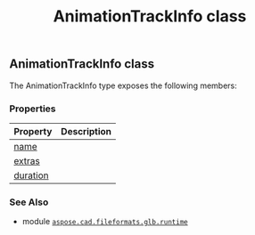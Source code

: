 ﻿---
title: AnimationTrackInfo class
second_title: Aspose.CAD for Python via .NET API References
description: 
type: docs
weight: 10
url: /python-net/aspose.cad.fileformats.glb.runtime/animationtrackinfo/
is_root: false
---

## AnimationTrackInfo class



The AnimationTrackInfo type exposes the following members:

### Properties
| Property | Description |
| :- | :- |
| [name](/cad/python-net/aspose.cad.fileformats.glb.runtime/animationtrackinfo/name) |  |
| [extras](/cad/python-net/aspose.cad.fileformats.glb.runtime/animationtrackinfo/extras) |  |
| [duration](/cad/python-net/aspose.cad.fileformats.glb.runtime/animationtrackinfo/duration) |  |



### See Also
* module [`aspose.cad.fileformats.glb.runtime`](..)
